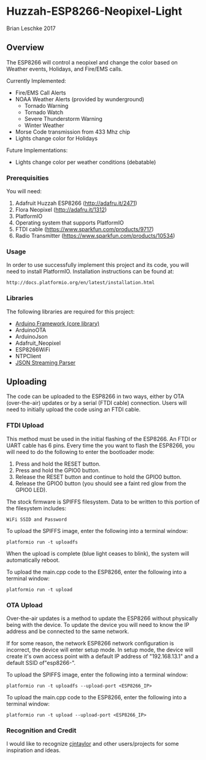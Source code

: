 # Huzzah-ESP8266-Neopixel-Light
Brian Leschke 2017

## **Overview**

The ESP8266 will control a neopixel and change the color based on Weather events, Holidays, and Fire/EMS calls. 

Currently Implemented:
* Fire/EMS Call Alerts
* NOAA Weather Alerts (provided by wunderground)
    * Tornado Warning
    * Tornado Watch
    * Severe Thunderstorm Warning
    * Winter Weather
* Morse Code transmission from 433 Mhz chip
* Lights change color for Holidays

Future Implementations:
* Lights change color per weather conditions (debatable)

### **Prerequisities**

You will need:

1. Adafruit Huzzah ESP8266 (http://adafru.it/2471)
2. Flora Neopixel (http://adafru.it/1312)
3. PlatformIO
4. Operating system that supports PlatformIO
5. FTDI cable (https://www.sparkfun.com/products/9717)
6. Radio Transmitter (https://www.sparkfun.com/products/10534)

### **Usage**

In order to use successfully implement this project and its code, you will need to install PlatformIO.
Installation instructions can be found at:

    http://docs.platformio.org/en/latest/installation.html
    
### **Libraries**

The following libraries are required for this project:
    
  * [Arduino Framework (core library)](https://github.com/esp8266/Arduino)
  * ArduinoOTA
  * ArduinoJson
  * Adafruit_Neopixel
  * ESP8266WiFi
  * NTPClient
  * [JSON Streaming Parser](https://github.com/squix78/json-streaming-parser)
        
## **Uploading**

The code can be uploaded to the ESP8266 in two ways, either by OTA (over-the-air) updates or by a serial (FTDI cable) connection. 
Users will need to initially upload the code using an FTDI cable.

### **FTDI Upload**

This method must be used in the initial flashing of the ESP8266. An FTDI or UART cable has 6 pins.
Every time the you want to flash the ESP8266, you will need to do the following to enter the bootloader mode:

  1. Press and hold the RESET button.
  2. Press and hold the GPIO0 button.
  3. Release the RESET button and continue to hold the GPIO0 button.
  4. Release the GPIO0 button (you should see a faint red glow from the GPIO0 LED).
  
The stock firmware is SPIFFS filesystem. Data to be written to this portion of the filesystem includes:

    WiFi SSID and Password
  
To upload the SPIFFS image, enter the following into a terminal window:

    platformio run -t uploadfs
  
When the upload is complete (blue light ceases to blink), the system will automatically reboot. 

To upload the main.cpp code to the ESP8266, enter the following into a terminal window:
  
    platformio run -t upload

### **OTA Upload**

Over-the-air updates is a method to update the ESP8266 without physically being with the device. To update the device you will need to
know the IP address and be connected to the same network.

If for some reason, the network ESP8266 network configuration is incorrect, the device will enter setup mode.
In setup mode, the device will create it's own access point with a default IP address of "192.168.13.1" and a default SSID of"esp8266-".

To upload the SPIFFS image, enter the following into a terminal window:

    platformio run -t uploadfs --upload-port <ESP8266_IP>
    
To upload the main.cpp code to the ESP8266, enter the following into a terminal window:
    
    platformio run -t upload --upload-port <ESP8266_IP>

        
### **Recognition and Credit**
I would like to recognize [cjntaylor](https://github.com/cjntaylor/) and other users/projects for some inspiration and ideas.

